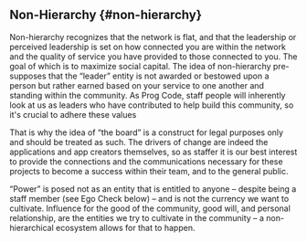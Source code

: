 ## Non-Hierarchy {#non-hierarchy}

Non-hierarchy recognizes that the network is flat, and that the leadership or perceived leadership is set on how connected  you are within the network and the quality of service you have provided to those connected to you. The goal of which is to maximize social capital. The idea of non-hierarchy pre-supposes that the “leader” entity is not awarded or bestowed upon a person but rather earned based on your service to one another and standing within the community. As Prog Code, staff people will inherently look at us as leaders who have contributed to help build this community, so it&#039;s crucial to adhere these values

That is why the idea of “the board” is a construct for legal purposes only and should be treated as such. The drivers of change are indeed the applications and app creators themselves, so as staffer it is our best interest to provide the connections and the communications necessary for these projects to become a success within their team, and to the general public.

“Power” is posed not as an entity that is entitled to anyone – despite being a staff member (see Ego Check below) – and is not the currency we want to cultivate. Influence for the good of the community, good will, and personal relationship, are the entities we try to cultivate in the community – a non-hierarchical ecosystem allows for that to happen.